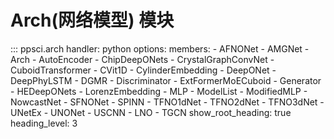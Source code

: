 # Arch(网络模型) 模块

::: ppsci.arch
    handler: python
    options:
      members:
        - AFNONet
        - AMGNet
        - Arch
        - AutoEncoder
        - ChipDeepONets
        - CrystalGraphConvNet
        - CuboidTransformer
        - CVit1D
        - CylinderEmbedding
        - DeepONet
        - DeepPhyLSTM
        - DGMR
        - Discriminator
        - ExtFormerMoECuboid
        - Generator
        - HEDeepONets
        - LorenzEmbedding
        - MLP
        - ModelList
        - ModifiedMLP
        - NowcastNet
        - SFNONet
        - SPINN
        - TFNO1dNet
        - TFNO2dNet
        - TFNO3dNet
        - UNetEx
        - UNONet
        - USCNN
        - LNO
        - TGCN
      show_root_heading: true
      heading_level: 3
